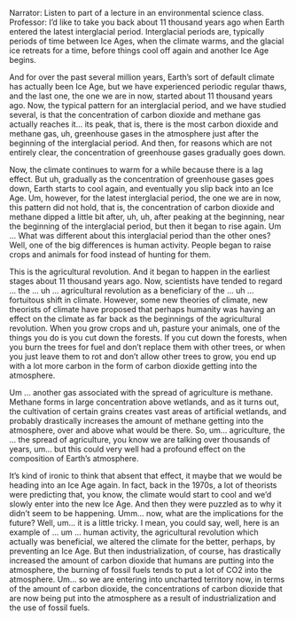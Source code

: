 Narrator: Listen to part of a lecture in an environmental science class.
Professor: I’d like to take you back about 11 thousand years ago when Earth entered the latest interglacial period. Interglacial periods are, typically periods of time between Ice Ages, when the climate warms, and the glacial ice retreats for a time, before things cool off again and another Ice Age begins. 

And for over the past several million years, Earth’s sort of default climate has actually been Ice Age, but we have experienced periodic regular thaws, and the last one, the one we are in now, started about 11 thousand years ago. Now, the typical pattern for an interglacial period, and we have studied several, is that the concentration of carbon dioxide and methane gas actually reaches it... its peak, that is, there is the most carbon dioxide and methane gas, uh, greenhouse gases in the atmosphere just after the beginning of the interglacial period. And then, for reasons which are not entirely clear, the concentration of greenhouse gases gradually goes down. 

Now, the climate continues to warm for a while because there is a lag effect. But uh, gradually as the concentration of greenhouse gases goes down, Earth starts to cool again, and eventually you slip back into an Ice Age. Um, however, for the latest interglacial period, the one we are in now, this pattern did not hold, that is, the concentration of carbon dioxide and methane dipped a little bit after, uh, uh, after peaking at the beginning, near the beginning of the interglacial period, but then it began to rise again. Um ... What was different about this interglacial period than the other ones? Well, one of the big differences is human activity. People began to raise crops and animals for food instead of hunting for them. 

This is the agricultural revolution. And it began to happen in the earliest stages about 11 thousand years ago. Now, scientists have tended to regard ... the ... uh ... agricultural revolution as a beneficiary of the ... uh ... fortuitous shift in climate. However, some new theories of climate, new theorists of climate have proposed that perhaps humanity was having an effect on the climate as far back as the beginnings of the agricultural revolution. When you grow crops and uh, pasture your animals, one of the things you do is you cut down the forests. If you cut down the forests, when you burn the trees for fuel and don’t replace them with other trees, or when you just leave them to rot and don’t allow other trees to grow, you end up with a lot more carbon in the form of carbon dioxide getting into the atmosphere. 

Um ... another gas associated with the spread of agriculture is methane. Methane forms in large concentration above wetlands, and as it turns out, the cultivation of certain grains creates vast areas of artificial wetlands, and probably drastically increases the amount of methane getting into the atmosphere, over and above what would be there. So, um... agriculture, the ... the spread of agriculture, you know we are talking over thousands of years, um... but this could very well had a profound effect on the composition of Earth’s atmosphere.

It’s kind of ironic to think that absent that effect, it maybe that we would be heading into an Ice Age again. In fact, back in the 1970s, a lot of theorists were predicting that, you know, the climate would start to cool and we’d slowly enter into the new Ice Age. And then they were puzzled as to why it didn’t seem to be happening. Umm... now, what are the implications for the future? Well, um... it is a little tricky. I mean, you could say, well, here is an example of ... um ... human activity, the agricultural revolution which actually was beneficial, we altered the climate for the better, perhaps, by preventing an Ice Age. But then industrialization, of course, has drastically increased the amount of carbon dioxide that humans are putting into the atmosphere, the burning of fossil fuels tends to put a lot of CO2 into the atmosphere. Um... so we are entering into uncharted territory now, in terms of the amount of carbon dioxide, the concentrations of carbon dioxide that are now being put into the atmosphere as a result of industrialization and the use of fossil fuels.